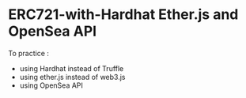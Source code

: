 # ERC721-with-Hardhat Ether.js and OpenSea API
To practice :
* using Hardhat instead of Truffle
* using ether.js instead of web3.js
* using OpenSea API

